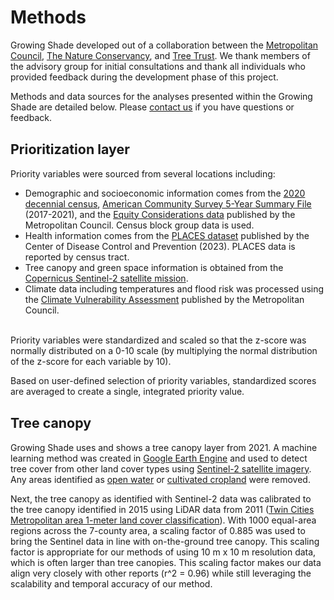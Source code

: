 Methods
================

Growing Shade developed out of a collaboration between the
<a href="https://metrocouncil.org/" target="_blank">Metropolitan
Council</a>,
<a href="https://www.nature.org/en-us/about-us/where-we-work/united-states/minnesota/" target="_blank">The
Nature Conservancy</a>, and
<a href="https://treetrust.org/" target="_blank">Tree Trust</a>. We
thank members of the advisory group for initial consultations and thank
all individuals who provided feedback during the development phase of
this project.

Methods and data sources for the analyses presented within the Growing
Shade are detailed below. Please
<a href = "mailto:ellen.esch@metc.state.mn.us?subject=growing%shade%20tool&cc=eric.wojchik@metc.state.mn.us">contact
us</a> if you have questions or feedback.

<h2>
<span style="font-size:16pt">Prioritization layer</span>
</h2>

Priority variables were sourced from several locations including:

- Demographic and socioeconomic information comes from the
  <a href = 'https://gisdata.mn.gov/dataset/us-mn-state-metc-society-census2020population' target = '_blank'>2020
  decennial census</a>,
  <a href = 'https://gisdata.mn.gov/dataset/us-mn-state-metc-society-census-acs' target = '_blank'>American
  Community Survey 5-Year Summary File</a> (2017-2021), and the
  <a href = 'https://gisdata.mn.gov/dataset/us-mn-state-metc-society-equity-considerations' target = '_blank'>Equity
  Considerations data</a> published by the Metropolitan Council. Census
  block group data is used.
- Health information comes from the
  <a href="https://www.cdc.gov/places/index.html" target="_blank">PLACES
  dataset</a> published by the Center of Disease Control and Prevention
  (2023). PLACES data is reported by census tract.
- Tree canopy and green space information is obtained from the
  <a href = 'https://www.esa.int/Applications/Observing_the_Earth/Copernicus/Sentinel-2' target = "_blank">Copernicus
  Sentinel-2 satellite mission</a>.
- Climate data including temperatures and flood risk was processed using
  the
  <a href = 'https://metrocouncil.org/Communities/Planning/Local-Planning-Assistance/CVA.aspx' target = '_blank'>Climate
  Vulnerability Assessment</a> published by the Metropolitan Council.

<br> Priority variables were standardized and scaled so that the z-score
was normally distributed on a 0-10 scale (by multiplying the normal
distribution of the z-score for each variable by 10).

Based on user-defined selection of priority variables, standardized
scores are averaged to create a single, integrated priority value.

<h2>
<span style="font-size:16pt">Tree canopy</span>
</h2>

Growing Shade uses and shows a tree canopy layer from 2021. A machine
learning method was created in
<a href = 'https://earthengine.google.com/' target = "_blank">Google
Earth Engine</a> and used to detect tree cover from other land cover
types using
<a href = 'https://www.esa.int/Applications/Observing_the_Earth/Copernicus/Sentinel-2' target = "_blank">Sentinel-2
satellite imagery</a>. Any areas identified as
<a href = 'https://gisdata.mn.gov/dataset/us-mn-state-metc-water-lakes-rivers' target = "_blank">open
water</a> or
<a href = 'https://developers.google.com/earth-engine/datasets/catalog/USDA_NASS_CDL?hl=en' target = '_blank'>cultivated
cropland</a> were removed.

Next, the tree canopy as identified with Sentinel-2 data was calibrated
to the tree canopy identified in 2015 using LiDAR data from 2011
(<a href="https://gisdata.mn.gov/dataset/base-landcover-twincities" target="_blank">Twin
Cities Metropolitan area 1-meter land cover classification</a>). With
1000 equal-area regions across the 7-county area, a scaling factor of
0.885 was used to bring the Sentinel data in line with on-the-ground
tree canopy. This scaling factor is appropriate for our methods of using
10 m x 10 m resolution data, which is often larger than tree canopies.
This scaling factor makes our data align very closely with other reports
(r^2 = 0.96) while still leveraging the scalability and temporal
accuracy of our method.

<br> <br><br><br><br>
